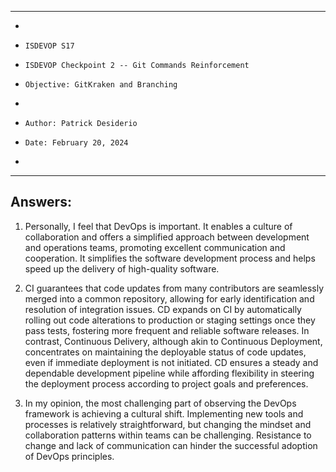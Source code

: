 **********************************************************************
*
*     ISDEVOP S17
*     ISDEVOP Checkpoint 2 -- Git Commands Reinforcement
*     Objective: GitKraken and Branching
*     
*     Author: Patrick Desiderio
*     Date: February 20, 2024
*     
**********************************************************************

## Answers:
1. Personally, I feel that DevOps is important. It enables a culture of collaboration and offers a simplified approach between development and operations teams, promoting excellent communication and cooperation. It simplifies the software development process and helps speed up the delivery of high-quality software.

2. CI guarantees that code updates from many contributors are seamlessly merged into a common repository, allowing for early identification and resolution of integration issues. CD expands on CI by automatically rolling out code alterations to production or staging settings once they pass tests, fostering more frequent and reliable software releases. In contrast, Continuous Delivery, although akin to Continuous Deployment, concentrates on maintaining the deployable status of code updates, even if immediate deployment is not initiated. CD ensures a steady and dependable development pipeline while affording flexibility in steering the deployment process according to project goals and preferences.

3.  In my opinion, the most challenging part of observing the DevOps framework is achieving a cultural shift. Implementing new tools and processes is relatively straightforward, but changing the mindset and collaboration patterns within teams can be challenging. Resistance to change and lack of communication can hinder the successful adoption of DevOps principles.
